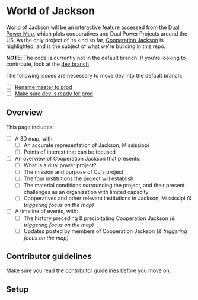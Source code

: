 # World of Jackson

World of Jackson will be an interactive feature accessed from the [Dual Power Map](https://blacksocialists.us/dual-power-map), which plots cooperatives and Dual Power Projects around the US. As the only project of its kind so far, [Cooperation Jackson](https://cooperationjackson.org/intro) is highlighted, and is the subject of what we're building in this repo.

**NOTE**: The code is currently not in the default branch. If you're looking to contribute, look at the [dev branch](https://github.com/BSA-US/world-of-jackson/tree/dev)

The following issues are necessary to move dev into the default branch:

- [ ] [Rename master to prod](https://github.com/BSA-US/world-of-jackson/issues/56)
- [ ] [Make sure dev is ready for prod](https://github.com/BSA-US/world-of-jackson/issues/41)

## Overview

This page includes:

- [ ] A 3D map, with:
  - [ ] An accurate representation of Jackson, Mississippi
  - [ ] Points of interest that can be focused
- [ ] An overview of Cooperation Jackson that presents:
  - [ ] What is a dual power project?
  - [ ] The mission and purpose of CJ's project
  - [ ] The four institutions the project will establish
  - [ ] The material conditions surrounding the project, and their present challenges as an organization with limited capacity
  - [ ] Cooperatives and other relevant institutions in Jackson, Mississipi _(& triggering focus on the map)_
- [ ] A timeline of events, with:
  - [ ] The history preceding & precipitating Cooperation Jackson _(& triggering focus on the map)_
  - [ ] Updates posted by members of Cooperation Jackson _(& triggering focus on the map)_

## Contributor guidelines

Make sure you read the [contributor guidelines](https://github.com/BSA-US/world-of-jackson/blob/master/README.md) before you move on.

## Setup
